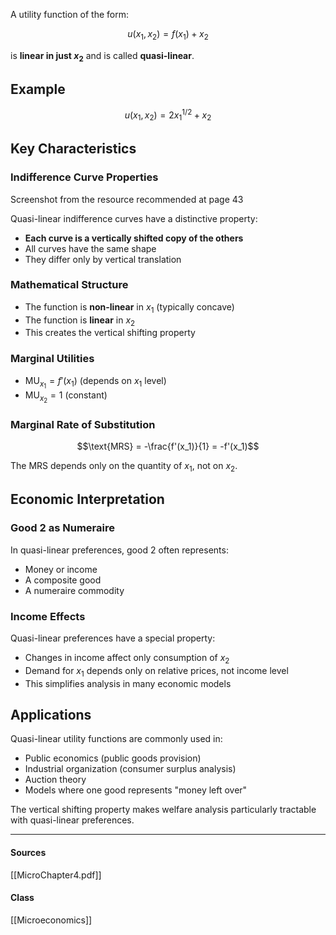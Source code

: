 A utility function of the form:

$$u(x_1, x_2) = f(x_1) + x_2$$

is **linear in just $x_2$** and is called **quasi-linear**.

## Example

$$u(x_1, x_2) = 2x_1^{1/2} + x_2$$

## Key Characteristics

### Indifference Curve Properties
Screenshot from the resource recommended at page 43

Quasi-linear indifference curves have a distinctive property:
- **Each curve is a vertically shifted copy of the others**
- All curves have the same shape
- They differ only by vertical translation

### Mathematical Structure
- The function is **non-linear** in $x_1$ (typically concave)  
- The function is **linear** in $x_2$
- This creates the vertical shifting property

### Marginal Utilities
- $\text{MU}_{x_1} = f'(x_1)$ (depends on $x_1$ level)
- $\text{MU}_{x_2} = 1$ (constant)

### Marginal Rate of Substitution
$$\text{MRS} = -\frac{f'(x_1)}{1} = -f'(x_1)$$

The MRS depends only on the quantity of $x_1$, not on $x_2$.

## Economic Interpretation

### Good 2 as Numeraire
In quasi-linear preferences, good 2 often represents:
- Money or income
- A composite good
- A numeraire commodity

### Income Effects
Quasi-linear preferences have a special property:
- Changes in income affect only consumption of $x_2$
- Demand for $x_1$ depends only on relative prices, not income level
- This simplifies analysis in many economic models

## Applications

Quasi-linear utility functions are commonly used in:
- Public economics (public goods provision)
- Industrial organization (consumer surplus analysis)  
- Auction theory
- Models where one good represents "money left over"

The vertical shifting property makes welfare analysis particularly tractable with quasi-linear preferences.

---
#### Sources
[[MicroChapter4.pdf]]
#### Class
[[Microeconomics]]